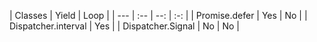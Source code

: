 | Classes | Yield | Loop |
| --- | :-- | --: | :-: |
| Promise.defer | Yes | No | 
| Dispatcher.interval | Yes |
| Dispatcher.Signal | No | No |